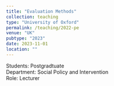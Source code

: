 ```yaml
---
title: "Evaluation Methods"
collection: teaching
type: "University of Oxford"
permalink: /teaching/2022-pe
venue: "UK"
pubtype: "2023"
date: 2023-11-01
location: ""
---
```


Students: Postgradtuate <br>
Department: Social Policy and Intervention <br>
Role: Lecturer

